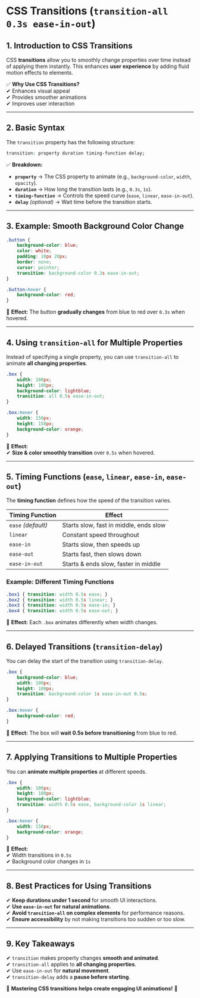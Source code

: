 # **CSS Transitions (`transition-all 0.3s ease-in-out`)**  

## **1. Introduction to CSS Transitions**  
CSS **transitions** allow you to smoothly change properties over time instead of applying them instantly. This enhances **user experience** by adding fluid motion effects to elements.

✅ **Why Use CSS Transitions?**  
✔ Enhances visual appeal  
✔ Provides smoother animations  
✔ Improves user interaction  

---

## **2. Basic Syntax**  
The `transition` property has the following structure:  
```css
transition: property duration timing-function delay;
```
✅ **Breakdown:**  
- **`property`** → The CSS property to animate (e.g., `background-color`, `width`, `opacity`).  
- **`duration`** → How long the transition lasts (e.g., `0.3s`, `1s`).  
- **`timing-function`** → Controls the speed curve (`ease`, `linear`, `ease-in-out`).  
- **`delay`** *(optional)* → Wait time before the transition starts.  

---

## **3. Example: Smooth Background Color Change**  
```css
.button {
    background-color: blue;
    color: white;
    padding: 10px 20px;
    border: none;
    cursor: pointer;
    transition: background-color 0.3s ease-in-out;
}

.button:hover {
    background-color: red;
}
```
🎯 **Effect:** The button **gradually changes** from blue to red over `0.3s` when hovered.  

---

## **4. Using `transition-all` for Multiple Properties**  
Instead of specifying a single property, you can use `transition-all` to animate **all changing properties**.  

```css
.box {
    width: 100px;
    height: 100px;
    background-color: lightblue;
    transition: all 0.5s ease-in-out;
}

.box:hover {
    width: 150px;
    height: 150px;
    background-color: orange;
}
```
🎯 **Effect:**  
✔ **Size & color smoothly transition** over `0.5s` when hovered.  

---

## **5. Timing Functions (`ease`, `linear`, `ease-in`, `ease-out`)**  
The **timing function** defines how the speed of the transition varies.  

| Timing Function  | Effect |
|------------------|--------|
| `ease` *(default)*  | Starts slow, fast in middle, ends slow |
| `linear` | Constant speed throughout |
| `ease-in` | Starts slow, then speeds up |
| `ease-out` | Starts fast, then slows down |
| `ease-in-out` | Starts & ends slow, faster in middle |

### **Example: Different Timing Functions**
```css
.box1 { transition: width 0.5s ease; }
.box2 { transition: width 0.5s linear; }
.box3 { transition: width 0.5s ease-in; }
.box4 { transition: width 0.5s ease-out; }
```
🎯 **Effect:** Each `.box` animates differently when width changes.

---

## **6. Delayed Transitions (`transition-delay`)**  
You can delay the start of the transition using `transition-delay`.  

```css
.box {
    background-color: blue;
    width: 100px;
    height: 100px;
    transition: background-color 1s ease-in-out 0.5s;
}

.box:hover {
    background-color: red;
}
```
🎯 **Effect:** The box will **wait 0.5s before transitioning** from blue to red.  

---

## **7. Applying Transitions to Multiple Properties**  
You can **animate multiple properties** at different speeds.  

```css
.box {
    width: 100px;
    height: 100px;
    background-color: lightblue;
    transition: width 0.5s ease, background-color 1s linear;
}

.box:hover {
    width: 150px;
    background-color: orange;
}
```
🎯 **Effect:**  
✔ Width transitions in `0.5s`  
✔ Background color changes in `1s`  

---

## **8. Best Practices for Using Transitions**  
✔ **Keep durations under 1 second** for smooth UI interactions.  
✔ **Use `ease-in-out` for natural animations**.  
✔ **Avoid `transition-all` on complex elements** for performance reasons.  
✔ **Ensure accessibility** by not making transitions too sudden or too slow.  

---

## **9. Key Takeaways**  
✔ `transition` makes property changes **smooth and animated**.  
✔ `transition-all` applies to **all changing properties**.  
✔ Use `ease-in-out` for **natural movement**.  
✔ `transition-delay` adds a **pause before starting**.  

🚀 **Mastering CSS transitions helps create engaging UI animations!** 🎯